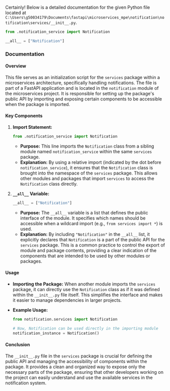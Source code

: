 Certainly! Below is a detailed documentation for the given Python file located at `C:\Users\g50034179\Documents\fastapi\microservices_mpe\notification\notification\services/__init__.py`.

```python
from .notification_service import Notification

__all__ = ["Notification"]
```

### Documentation

#### Overview
This file serves as an initialization script for the `services` package within a microservices architecture, specifically handling notifications. The file is part of a FastAPI application and is located in the `notification` module of the microservices project. It is responsible for setting up the package's public API by importing and exposing certain components to be accessible when the package is imported.

#### Key Components

1. **Import Statement:**
   ```python
   from .notification_service import Notification
   ```
   - **Purpose:** This line imports the `Notification` class from a sibling module named `notification_service` within the same `services` package. 
   - **Explanation:** By using a relative import (indicated by the dot before `notification_service`), it ensures that the `Notification` class is brought into the namespace of the `services` package. This allows other modules and packages that import `services` to access the `Notification` class directly.

2. **`__all__` Variable:**
   ```python
   __all__ = ["Notification"]
   ```
   - **Purpose:** The `__all__` variable is a list that defines the public interface of the module. It specifies which names should be accessible when a wildcard import (e.g., `from services import *`) is used.
   - **Explanation:** By including `"Notification"` in the `__all__` list, it explicitly declares that `Notification` is a part of the public API for the `services` package. This is a common practice to control the export of module and package contents, providing a clear indication of the components that are intended to be used by other modules or packages.

#### Usage

- **Importing the Package:**
  When another module imports the `services` package, it can directly use the `Notification` class as if it was defined within the `__init__.py` file itself. This simplifies the interface and makes it easier to manage dependencies in larger projects.

- **Example Usage:**
  ```python
  from notification.services import Notification

  # Now, Notification can be used directly in the importing module
  notification_instance = Notification()
  ```

#### Conclusion
The `__init__.py` file in the `services` package is crucial for defining the public API and managing the accessibility of components within the package. It provides a clean and organized way to expose only the necessary parts of the package, ensuring that other developers working on the project can easily understand and use the available services in the notification system.